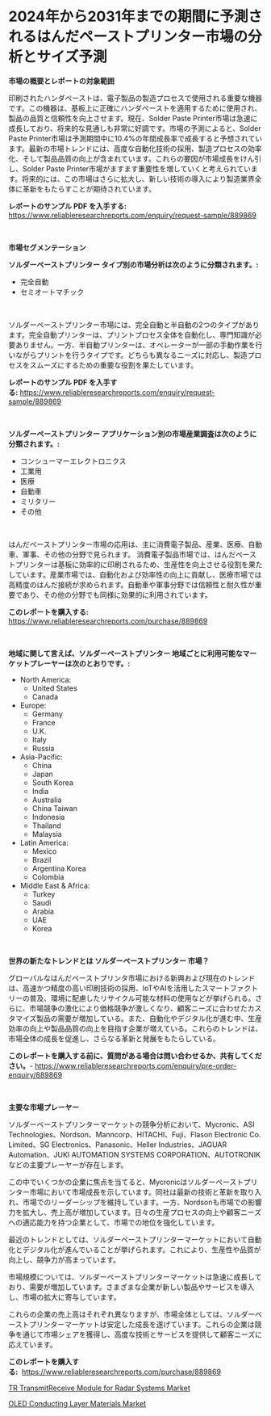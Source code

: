 <p><h1>2024年から2031年までの期間に予測されるはんだペーストプリンター市場の分析とサイズ予測</h1></p><p><strong>市場の概要とレポートの対象範囲</strong></p>
<p><p>印刷されたハンダペーストは、電子製品の製造プロセスで使用される重要な機器です。この機器は、基板上に正確にハンダペーストを適用するために使用され、製品の品質と信頼性を向上させます。現在、Solder Paste Printer市場は急速に成長しており、将来的な見通しも非常に好調です。市場の予測によると、Solder Paste Printer市場は予測期間中に10.4%の年間成長率で成長すると予想されています。最新の市場トレンドには、高度な自動化技術の採用、製造プロセスの効率化、そして製品品質の向上が含まれています。これらの要因が市場成長をけん引し、Solder Paste Printer市場がますます重要性を増していくと考えられています。将来的には、この市場はさらに拡大し、新しい技術の導入により製造業界全体に革新をもたらすことが期待されています。</p></p>
<p><strong>レポートのサンプル PDF を入手する:</strong> <a href="https://www.reliableresearchreports.com/enquiry/request-sample/889869">https://www.reliableresearchreports.com/enquiry/request-sample/889869</a></p>
<p>&nbsp;</p>
<p><strong>市場セグメンテーション</strong></p>
<p><strong>ソルダーペーストプリンター タイプ別の市場分析は次のように分類されます。:</strong></p>
<p><ul><li>完全自動</li><li>セミオートマチック</li></ul></p>
<p>&nbsp;</p>
<p><p>ソルダーペーストプリンター市場には、完全自動と半自動の2つのタイプがあります。完全自動プリンターは、プリントプロセス全体を自動化し、専門知識が必要ありません。一方、半自動プリンターは、オペレーターが一部の手動作業を行いながらプリントを行うタイプです。どちらも異なるニーズに対応し、製造プロセスをスムーズにするための重要な役割を果たしています。</p></p>
<p><strong>レポートのサンプル PDF を入手する:</strong>&nbsp;<a href="https://www.reliableresearchreports.com/enquiry/request-sample/889869">https://www.reliableresearchreports.com/enquiry/request-sample/889869</a></p>
<p>&nbsp;</p>
<p><strong> ソルダーペーストプリンター アプリケーション別の市場産業調査は次のように分類されます。:</strong></p>
<p><ul><li>コンシューマーエレクトロニクス</li><li>工業用</li><li>医療</li><li>自動車</li><li>ミリタリー</li><li>その他</li></ul></p>
<p>&nbsp;</p>
<p><p>はんだペーストプリンター市場の応用は、主に消費電子製品、産業、医療、自動車、軍事、その他の分野で見られます。 消費電子製品市場では、はんだペーストプリンターは基板に効率的に印刷されるため、生産性を向上させる役割を果たしています。産業市場では、自動化および効率性の向上に貢献し、医療市場では高精度のはんだ接続が求められます。自動車や軍事分野では信頼性と耐久性が重要であり、その他の分野でも同様に効果的に利用されています。</p></p>
<p><strong>このレポートを購入する:</strong>&nbsp; <a href="https://www.reliableresearchreports.com/purchase/889869">https://www.reliableresearchreports.com/purchase/889869</a></p>
<p>&nbsp;</p>
<p><strong>地域に関して言えば、ソルダーペーストプリンター 地域ごとに利用可能なマーケットプレーヤーは次のとおりです。:</strong></p>
<p><ul>
    <li>
        North America:
        <ul>
            <li>United States</li>
            <li>Canada</li>
        </ul>
    </li>
    <li>
        Europe:
        <ul>
            <li>Germany</li>
            <li>France</li>
            <li>U.K.</li>
            <li>Italy</li>
            <li>Russia</li>
        </ul>
    </li>
    <li>
        Asia-Pacific:
        <ul>
            <li>China</li>
            <li>Japan</li>
            <li>South Korea</li>
            <li>India</li>
            <li>Australia</li>
            <li>China Taiwan</li>
            <li>Indonesia</li>
            <li>Thailand</li>
            <li>Malaysia</li>
        </ul>
    </li>
    <li>
        Latin America:
        <ul>
            <li>Mexico</li>
            <li>Brazil</li>
            <li>Argentina Korea</li>
            <li>Colombia</li>
        </ul>
    </li>
    <li>
        Middle East & Africa:
        <ul>
            <li>Turkey</li>
            <li>Saudi</li>
            <li>Arabia</li>
            <li>UAE</li>
            <li>Korea</li>
        </ul>
    </li>
    </ul></p>
<p>&nbsp;</p>
<p><strong>世界の新たなトレンドとは ソルダーペーストプリンター 市場？</strong></p>
<p><p>グローバルなはんだペーストプリンタ市場における新興および現在のトレンドは、高速かつ精度の高い印刷技術の採用、IoTやAIを活用したスマートファクトリーの普及、環境に配慮したリサイクル可能な材料の使用などが挙げられる。さらに、市場競争の激化により価格競争が激しくなり、顧客ニーズに合わせたカスタマイズ製品の需要が増加している。また、自動化やデジタル化が進む中、生産効率の向上や製品品質の向上を目指す企業が増えている。これらのトレンドは、市場全体の成長を促進し、さらなる革新と発展をもたらしている。</p></p>
<p><strong>このレポートを購入する前に、質問がある場合は問い合わせるか、共有してください。</strong>- <a href="https://www.reliableresearchreports.com/enquiry/pre-order-enquiry/889869">https://www.reliableresearchreports.com/enquiry/pre-order-enquiry/889869</a></p>
<p>&nbsp;</p>
<p><strong>主要な市場プレーヤー</strong></p>
<p><p>ソルダーペーストプリンターマーケットの競争分析において、Mycronic、ASI Technologies、Nordson、Manncorp、HITACHI、Fuji、Flason Electronic Co. Limited、SG Electronics、Panasonic、Heller Industries、JAGUAR Automation、JUKI AUTOMATION SYSTEMS CORPORATION、AUTOTRONIKなどの主要プレーヤーが存在します。</p><p>この中でいくつかの企業に焦点を当てると、Mycronicはソルダーペーストプリンター市場において市場成長を示しています。同社は最新の技術と革新を取り入れ、市場でのリーダーシップを維持しています。一方、Nordsonも市場での影響力を拡大し、売上高が増加しています。日々の生産プロセスの向上や顧客ニーズへの適応能力を持つ企業として、市場での地位を強化しています。</p><p>最近のトレンドとしては、ソルダーペーストプリンターマーケットにおいて自動化とデジタル化が進んでいることが挙げられます。これにより、生産性や品質が向上し、競争力が高まっています。</p><p>市場規模については、ソルダーペーストプリンターマーケットは急速に成長しており、需要が増加しています。さまざまな企業が新しい製品やサービスを導入し、市場の拡大に寄与しています。</p><p>これらの企業の売上高はそれぞれ異なりますが、市場全体としては、ソルダーペーストプリンターマーケットは安定した成長を遂げています。これらの企業は競争を通じて市場シェアを獲得し、高度な技術とサービスを提供して顧客ニーズに応えています。</p></p>
<p><strong>このレポートを購入する:</strong>&nbsp;&nbsp;<a href="https://www.reliableresearchreports.com/purchase/889869">https://www.reliableresearchreports.com/purchase/889869</a></p>
<p><p><a href="https://zircon-bluebell-299.notion.site/TR-TransmitReceive-Module-for-Radar-Systems-Market-Size-and-Growth-Market-Segmentation-Regional-an-290204b8788b443e9e6666dcd4d763c7">TR TransmitReceive Module for Radar Systems Market</a></p><p><a href="https://github.com/kathiaseamanalvaradovlprc2h/Market-Research-Report-List-1/blob/main/oled-conducting-layer-materials-market.md">OLED Conducting Layer Materials Market</a></p></p>